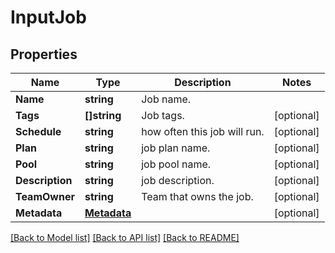 # InputJob

## Properties
Name | Type | Description | Notes
------------ | ------------- | ------------- | -------------
**Name** | **string** | Job name. | 
**Tags** | **[]string** | Job tags. | [optional] 
**Schedule** | **string** | how often this job will run. | [optional] 
**Plan** | **string** | job plan name. | [optional] 
**Pool** | **string** | job pool name. | [optional] 
**Description** | **string** | job description. | [optional] 
**TeamOwner** | **string** | Team that owns the job. | [optional] 
**Metadata** | [**Metadata**](Metadata.md) |  | [optional] 

[[Back to Model list]](../README.md#documentation-for-models) [[Back to API list]](../README.md#documentation-for-api-endpoints) [[Back to README]](../README.md)


